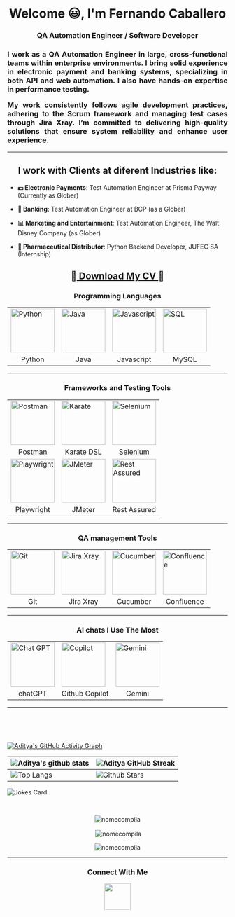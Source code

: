 <h1 align="center">Welcome 😃, I'm Fernando Caballero </h1>
<h3 align="center">QA Automation Engineer / Software Developer</h3>

<h3 align="justify">I work as a QA Automation Engineer in large, cross-functional teams within enterprise environments. I bring solid experience in electronic payment and banking systems, specializing in both API and web automation. I also have hands-on expertise in performance testing.

My work consistently follows agile development practices, adhering to the Scrum framework and managing test cases through Jira Xray. I’m committed to delivering high-quality solutions that ensure system reliability and enhance user experience.</h3>

<hr>

<h2 align="center"> I work with Clients at diferent Industries like: </h2>
 
- **💵 Electronic Payments**: Test Automation Engineer at Prisma Payway (Currently as Glober)
  
- **🏦 Banking**: Test Automation Engineer at BCP (as a Glober)

- **📊 Marketing and Entertainment**: Test Automation Engineer, The Walt Disney Company (as Glober)

-  **💊 Pharmaceutical Distributor**: Python Backend Developer, JUFEC SA (Internship)

<h2 align="center">
  📂<a href="https://drive.google.com/file/d/1lNWx1JP-m-CzBOberB4rCrElNCQGW0nj/view?usp=sharing" target="_blank">
    Download My CV
  </a> 📩
</h2>

<h3 align="center">Programming Languages</h3>
<div align="center">
<table>
  <tr>
    <td><img src="https://cdn4.iconfinder.com/data/icons/logos-and-brands/512/267_Python_logo-512.png" width="100" alt="Python"></td>
    <td><img src="https://cdn4.iconfinder.com/data/icons/logos-and-brands/512/181_Java_logo_logos-512.png" width="100" alt="Java"></td>
    <td><img src="https://cdn2.iconfinder.com/data/icons/designer-skills/128/code-programming-javascript-software-develop-command-language-512.png" width="100" alt="Javascript"></td>
    <td><img src="https://cdn4.iconfinder.com/data/icons/logos-3/181/MySQL-512.png" width="100" alt="SQL"></td>
  </tr>
  <tr align="center">
    <td>Python</td>
    <td>Java</td>
    <td>Javascript</td>
    <td>MySQL</td>
  </tr>
</table>
</div>

<hr>

<h3 align="center">Frameworks and Testing Tools</h3>
<div align="center">
<table>
  <tr>
    <td><img src="https://www.svgrepo.com/show/354202/postman-icon.svg" width="100" alt="Postman"></td>
    <td><img src="https://upload.wikimedia.org/wikipedia/commons/thumb/f/f7/Karate_software_logo.svg/1200px-Karate_software_logo.svg.png" width="100" alt="Karate"></td>
    <td><img src="https://upload.wikimedia.org/wikipedia/commons/d/d5/Selenium_Logo.png" width="100" alt="Selenium"></td>
  </tr>
  <tr align="center">
    <td>Postman</td>
    <td>Karate DSL</td>
    <td>Selenium</td>
  </tr>
 
  <tr>
    <td><img src="https://playwright.dev/img/playwright-logo.svg" width="100" alt="Playwright"></td>
    <td><img src="https://www.simplilearn.com/ice9/free_resources_article_thumb/JMeter_Logo.png" width="100" alt="JMeter"></td>
    <td><img src="https://encrypted-tbn0.gstatic.com/images?q=tbn:ANd9GcTts6f-AxHI_5jDOuosdBJbl1dRDx5nd00oCKZOUcy6IggaPyNoAwuVCq260sslCuPVUW0&usqp=CAU" width="100" alt="Rest Assured"></td>
  </tr>
  <tr align="center">
    <td>Playwright</td>
    <td>JMeter</td>
    <td>Rest Assured</td>
  </tr>
</table>
</div>

<hr>

<h3 align="center">QA management Tools</h3>
<div align="center">
<table>
  <tr>
    <td><img src="https://git-scm.com/images/logos/downloads/Git-Icon-1788C.png" width="100" alt="Git"></td>
    <td><img src="https://play-lh.googleusercontent.com/DTMp4aVzalUoCFj6XGPBMXg6pEvhL2entVp6_LS7nVpuPZzdF5CI3AzIOYIsqiAyND8u=w240-h480-rw" width="100" alt="Jira Xray"></td>
    <td><img src="https://pbs.twimg.com/profile_images/1259908463070756865/StEmxHED_400x400.png" width="100" alt="Cucumber"></td>
    <td><img src="https://images.icon-icons.com/2429/PNG/512/confluence_logo_icon_147305.png" width="100" alt="Confluence"></td>
  </tr>
  <tr align="center">
    <td>Git</td>
    <td>Jira Xray</td>
    <td>Cucumber</td>
    <td>Confluence</td>
  </tr>
</table>
</div>
  
<hr>

<h3 align="center">AI chats I Use The Most</h3>
<div align="center">
<table>
  <tr>
    <td><img src="https://cdn-icons-png.flaticon.com/512/11865/11865338.png" width="100" alt="Chat GPT"></td>
    <td><img src="https://miro.medium.com/v2/resize:fit:700/0*oRRpMJ9XqkRnYLhW.png" width="100" alt="Copilot"></td>
    <td><img src="https://brandlogos.net/wp-content/uploads/2025/03/gemini_icon-logo_brandlogos.net_bqzeu-300x300.png" width="100" alt="Gemini"></td>
  </tr>
  <tr align="center">
    <td>chatGPT</td>
    <td>Github Copilot</td>
    <td>Gemini</td>
  </tr>
</table>
</div>

<hr>



<br>
<br>
  <br>
  
[![Aditya's GitHub Activity Graph](https://activity-graph.herokuapp.com/graph?username=Aditya664&theme=tokyonight)](https://git.io/praveenscience)

| ![Aditya's github stats](https://github-readme-stats.vercel.app/api?username=Aditya664&show_icons=true&theme=tokyonight) | ![Aditya GitHub Streak](https://github-readme-streak-stats.herokuapp.com/?user=Aditya664&theme=tokyonight) |
| --- | --- |
| ![Top Langs](https://github-readme-stats.vercel.app/api/top-langs/?username=Aditya664&theme=tokyonight) | ![Github Stars](https://github-readme-stats.vercel.app/api?username=Aditya664&show_icons=true&locale=en&count_private=true&hide_rank=true&custom_title=My%20GitHub%20Stats&disable_animations=true&theme=tokyonight) |

![Jokes Card](https://readme-jokes.vercel.app/api?theme=tokyonight)


<br>


<p align="center"><img  src="https://github-readme-stats.vercel.app/api/top-langs?username=nomecompila&show_icons=true&locale=en&layout=compact" alt="nomecompila" /></p>

<p align="center">&nbsp;<img align="center" src="https://github-readme-stats.vercel.app/api?username=nomecompila&show_icons=true&locale=en" alt="nomecompila" /></p>

<p align="center"><img align="center" src="https://github-readme-streak-stats.herokuapp.com/?user=nomecompila&" alt="nomecompila" /></p>

<hr>

<h3 align="center">Connect With Me</h3>
<p align="center">
<a target="_blank" href="https://www.linkedin.com/in/qa-fer-caballero/"><img align="center" src="https://raw.githubusercontent.com/rahuldkjain/github-profile-readme-generator/master/src/images/icons/Social/linked-in-alt.svg" height="60" width="60" /></a>
</p>
